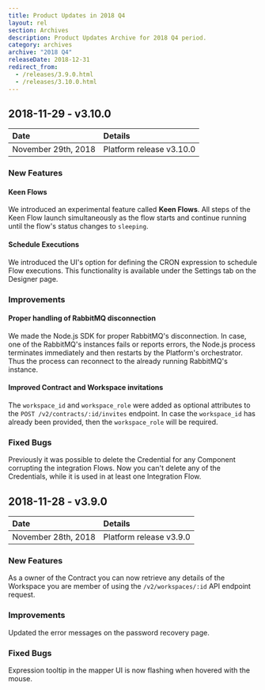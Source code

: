 ```yaml
---
title: Product Updates in 2018 Q4
layout: rel
section: Archives
description: Product Updates Archive for 2018 Q4 period.
category: archives
archive: "2018 Q4"
releaseDate: 2018-12-31
redirect_from:
  - /releases/3.9.0.html
  - /releases/3.10.0.html
---
```


## 2018-11-29 - v3.10.0

| Date | Details |
| :--- | :--- |
| November 29th, 2018 | Platform release v3.10.0 |

### New Features

#### Keen Flows

We introduced an experimental feature called **Keen Flows**. All steps of the
Keen Flow launch simultaneously as the flow starts and continue running until
the flow's status changes to `sleeping`.

#### Schedule Executions

We introduced the UI's option for defining the CRON expression to schedule Flow
executions. This functionality is available under the Settings tab on the Designer
page.

### Improvements

#### Proper handling of RabbitMQ disconnection

We made the Node.js SDK for proper RabbitMQ's disconnection. In case, one of the
RabbitMQ's instances fails or reports errors, the Node.js process terminates
immediately and then restarts by the Platform's orchestrator. Thus the process
can reconnect to the already running RabbitMQ's instance.

#### Improved Contract and Workspace invitations

The `workspace_id` and `workspace_role` were added as optional attributes to the
`POST /v2/contracts/:id/invites` endpoint. In case the `workspace_id` has already
been provided, then the `workspace_role` will be required.

### Fixed Bugs

Previously it was possible to delete the Credential for any Component corrupting the
integration Flows. Now you can't delete any of the Credentials, while it is used
in at least one Integration Flow.


## 2018-11-28 - v3.9.0

| Date | Details |
| :--- | :--- |
| November 28th, 2018 | Platform release v3.9.0 |

### New Features

As a owner of the Contract you can now retrieve any details of the Workspace you
are member of using the `/v2/workspaces/:id` API endpoint request.

### Improvements

Updated the error messages on the password recovery page.

### Fixed Bugs

Expression tooltip in the mapper UI is now flashing when hovered with the mouse.
